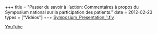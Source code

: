 +++
title = "Passer du savoir à l’action: Commentaires à propos du Symposium national sur la participation des patients."
date = 2012-02-23
types = ["Vidéos"]
+++
[Symposium_Presentation_1.flv](/files/Symposium_Presentation_1.flv)

[YouTube](https://www.youtube.com/watch?v=h9DjPgnhe1U)
